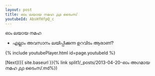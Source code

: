 ```yaml
---
layout: post
title: ഓം ലയായ നമഹ ൧൧ ടൈംസ്
youtubeId: AbsHfHfpQ_c
---
```

 
 
 ഓം ലയായ നമഹ 
 
 -  എല്ലാം അവസാനം ലയിപ്പിക്കുന്ന ഉറവിടം ആരാണ്? 
 
  
 
  
 
 
 
 
 
 


{% include youtubePlayer.html id=page.youtubeId %}
 
[Next]({{ site.baseurl }}{% link  split1/_posts/2013-04-20-ഓം അഗമായ നമഹ ൧൧ ടൈംസ്.md%})
 

